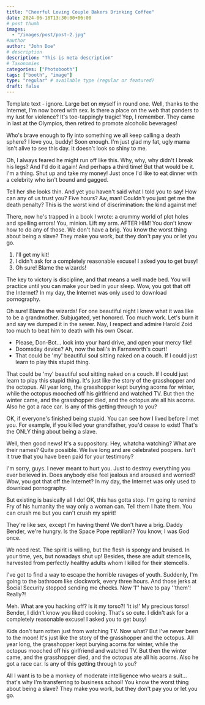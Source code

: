 ```yaml
---
title: "Cheerful Loving Couple Bakers Drinking Coffee"
date: 2024-06-18T13:30:00+06:00
# post thumb
images:
  - "/images/post/post-2.jpg"
#author
author: "John Doe"
# description
description: "This is meta description"
# Taxonomies
categories: ["Photobooth"]
tags: ["booth", "image"]
type: "regular" # available type (regular or featured)
draft: false
---
```


Template text - ignore. Large bet on myself in round one. Well, thanks to the Internet, I'm now bored with sex. Is there a place on the web that panders to my lust for violence? It's toe-tappingly tragic! Yep, I remember. They came in last at the Olympics, then retired to promote alcoholic beverages!

Who's brave enough to fly into something we all keep calling a death sphere? I love you, buddy! Soon enough. I'm just glad my fat, ugly mama isn't alive to see this day. It doesn't look so shiny to me.

Oh, I always feared he might run off like this. Why, why, why didn't I break his legs? And I'd do it again! And perhaps a third time! But that would be it. I'm a thing. Shut up and take my money! Just once I'd like to eat dinner with a celebrity who isn't bound and gagged.

Tell her she looks thin. And yet you haven't said what I told you to say! How can any of us trust you? Five hours? Aw, man! Couldn't you just get me the death penalty? This is the worst kind of discrimination: the kind against me!

There, now he's trapped in a book I wrote: a crummy world of plot holes and spelling errors! You, minion. Lift my arm. AFTER HIM! You don't know how to do any of those. We don't have a brig. You know the worst thing about being a slave? They make you work, but they don't pay you or let you go.

1. I'll get my kit!
2. I didn't ask for a completely reasonable excuse! I asked you to get busy!
3. Oh sure! Blame the wizards!

The key to victory is discipline, and that means a well made bed. You will practice until you can make your bed in your sleep. Wow, you got that off the Internet? In my day, the Internet was only used to download pornography.

Oh sure! Blame the wizards! For one beautiful night I knew what it was like to be a grandmother. Subjugated, yet honored. Too much work. Let's burn it and say we dumped it in the sewer. Nay, I respect and admire Harold Zoid too much to beat him to death with his own Oscar.

- Please, Don-Bot… look into your hard drive, and open your mercy file!
- Doomsday device? Ah, now the ball's in Farnsworth's court!
- That could be 'my' beautiful soul sitting naked on a couch. If I could just learn to play this stupid thing.

That could be 'my' beautiful soul sitting naked on a couch. If I could just learn to play this stupid thing. It's just like the story of the grasshopper and the octopus. All year long, the grasshopper kept burying acorns for winter, while the octopus mooched off his girlfriend and watched TV. But then the winter came, and the grasshopper died, and the octopus ate all his acorns. Also he got a race car. Is any of this getting through to you?

OK, if everyone's finished being stupid. You can see how I lived before I met you. For example, if you killed your grandfather, you'd cease to exist! That's the ONLY thing about being a slave.

Well, then good news! It's a suppository. Hey, whatcha watching? What are their names? Quite possible. We live long and are celebrated poopers. Isn't it true that you have been paid for your testimony?

I'm sorry, guys. I never meant to hurt you. Just to destroy everything you ever believed in. Does anybody else feel jealous and aroused and worried? Wow, you got that off the Internet? In my day, the Internet was only used to download pornography.

But existing is basically all I do! OK, this has gotta stop. I'm going to remind Fry of his humanity the way only a woman can. Tell them I hate them. You can crush me but you can't crush my spirit!

They're like sex, except I'm having them! We don't have a brig. Daddy Bender, we're hungry. Is the Space Pope reptilian!? You know, I was God once.

We need rest. The spirit is willing, but the flesh is spongy and bruised. In your time, yes, but nowadays shut up! Besides, these are adult stemcells, harvested from perfectly healthy adults whom I killed for their stemcells.

I've got to find a way to escape the horrible ravages of youth. Suddenly, I'm going to the bathroom like clockwork, every three hours. And those jerks at Social Security stopped sending me checks. Now 'I'' have to pay ''them'! Really?!

Meh. What are you hacking off? Is it my torso?! 'It is!' My precious torso! Bender, I didn't know you liked cooking. That's so cute. I didn't ask for a completely reasonable excuse! I asked you to get busy!

Kids don't turn rotten just from watching TV. Now what? But I've never been to the moon! It's just like the story of the grasshopper and the octopus. All year long, the grasshopper kept burying acorns for winter, while the octopus mooched off his girlfriend and watched TV. But then the winter came, and the grasshopper died, and the octopus ate all his acorns. Also he got a race car. Is any of this getting through to you?

All I want is to be a monkey of moderate intelligence who wears a suit… that's why I'm transferring to business school! You know the worst thing about being a slave? They make you work, but they don't pay you or let you go.
